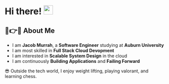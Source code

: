 # Hi there! <img src="https://media.giphy.com/media/hvRJCLFzcasrR4ia7z/giphy.gif" width="29px" height="29px">

## 🚀👉😊 About Me

- I am **Jacob Murrah**, a **Software Engineer** studying at **Auburn University**
- I am most skilled in **Full Stack Cloud Devopment**
- I am interested in **Scalable System Design** in the cloud
- I am continuously **Building Applications** and **Failing Forward**

😎 Outside the tech world, I enjoy weight lifting, playing valorant, and learning chess.
